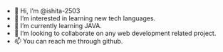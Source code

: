 - 👋 Hi, I’m @ishita-2503
- 👀 I’m interested in learning new tech languages.
- 🌱 I’m currently learning JAVA.
- 💞️ I’m looking to collaborate on any web development related project.
- 📫 You can reach me through github.

<!---
ishita-2503/ishita-2503 is a ✨ special ✨ repository because its `README.md` (this file) appears on your GitHub profile.
You can click the Preview link to take a look at your changes.
--->

